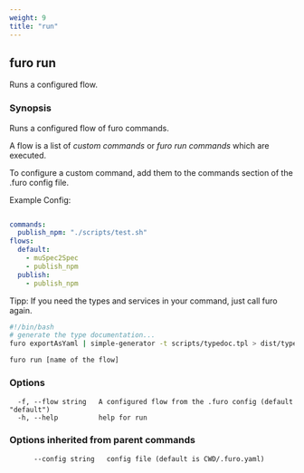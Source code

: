 ```yaml
---
weight: 9
title: "run"
---
```


## furo run

Runs a configured flow.

### Synopsis

Runs a configured flow of furo commands.

A flow is a list of *custom commands* or *furo run commands* which are executed.

To configure a custom command, add them to the commands section of the .furo config file.

Example Config:
```yaml

commands:
  publish_npm: "./scripts/test.sh"
flows:
  default:
    - muSpec2Spec
    - publish_npm
  publish:    
    - publish_npm

```


Tipp: If you need the types and services in your command, just call furo again. 

```bash
#!/bin/bash
# generate the type documentation...
furo exportAsYaml | simple-generator -t scripts/typedoc.tpl > dist/typedoc.md
```
 

```
furo run [name of the flow]
```

### Options

```
  -f, --flow string   A configured flow from the .furo config (default "default")
  -h, --help          help for run
```

### Options inherited from parent commands

```
      --config string   config file (default is CWD/.furo.yaml)
```


